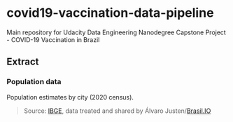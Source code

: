 # covid19-vaccination-data-pipeline
Main repository for Udacity Data Engineering Nanodegree Capstone Project - COVID-19 Vaccination in Brazil

## Extract
### Population data
Population estimates by city (2020 census).

> Source: [IBGE](https://www.ibge.gov.br/), data treated and shared by Álvaro Justen/[Brasil.IO](https://brasil.io/)
